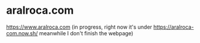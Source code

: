 # aralroca.com

https://www.aralroca.com (in progress, right now it's under https://aralroca-com.now.sh/ meanwhile I don't finish the webpage)
